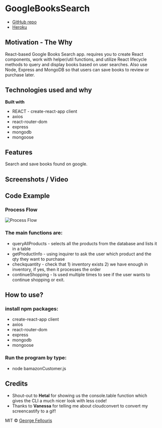 # GoogleBooksSearch

- [GitHub repo](https://github.com/gfellouris/GoogleBooksSearch.git)
- [Heroku]()

## Motivation - The **Why**
React-based Google Books Search app. requires you to create React components, work with helper/util functions, and utilize React lifecycle methods to query and display books based on user searches. Also use Node, Express and MongoDB so that users can save books to review or purchase later.

## Technologies used and why
<b>Built with</b>
- REACT - create-react-app client
- axios
- react-router-dom
- express
- mongodb
- mongoose

## Features
Search and save books found on google.

## Screenshots / Video


## Code Example
### Process Flow
![Process Flow]()

### The main functions are:
* queryAllProducts - selects all the products from the database and lists it in a table
* getProductInfo - using inquirer to ask the user which product and the qty they want to purchase
* checkquantity - check that 1) inventory exists 2) we have enough in inventory, if yes, then it processes the order
* continueShopping - Is used multiple times to see if the user wants to continue shopping or exit.

## How to use?
### install npm packages:
- create-react-app client
- axios
- react-router-dom
- express
- mongodb
- mongoose

### Run the program by type:
* node bamazonCustomer.js

## Credits
- Shout-out to **Hetal** for showing us the console.table function which gives the CLI a much nicer look with less code!
- Thanks to **Vanessa** for telling me about cloudconvert to convert my screencastify to a gif!

MIT © [George Fellouris]()
